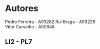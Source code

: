 Autores
=========  
Pedro Ferreira - A93282
Rui Braga - A93228     
Vitor Carvalho - A90648  

LI2 - PL7
------------

